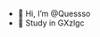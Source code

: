 - 👋 Hi, I’m @Quessso
- 👀 Study in GXzlgc

<!---
Quessso/Quessso is a ✨ special ✨ repository because its `README.md` (this file) appears on your GitHub profile.
You can click the Preview link to take a look at your changes.
--->
